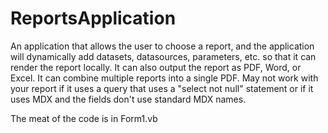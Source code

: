 # ReportsApplication

An application that allows the user to choose a report, and the application will dynamically add datasets, datasources, parameters, etc.
so that it can render the report locally. It can also output the report as PDF, Word, or Excel. It can combine multiple reports
into a single PDF. May not work with your report if it uses a query that uses a "select not null" statement or if it uses
MDX and the fields don't use standard MDX names.

The meat of the code is in Form1.vb
